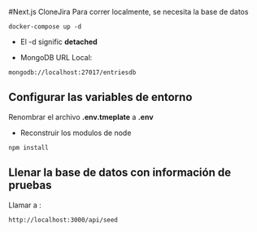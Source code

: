 #Next.js CloneJira
Para correr localmente, se necesita la base de datos

```
docker-compose up -d
```

- El -d signific **detached**

- MongoDB URL Local:

```
mongodb://localhost:27017/entriesdb
```

## Configurar las variables de entorno

Renombrar el archivo **.env.tmeplate** a **.env**

- Reconstruir los modulos de node

```
npm install
```

## Llenar la base de datos con información de pruebas

Llamar a :

```
http://localhost:3000/api/seed
```
